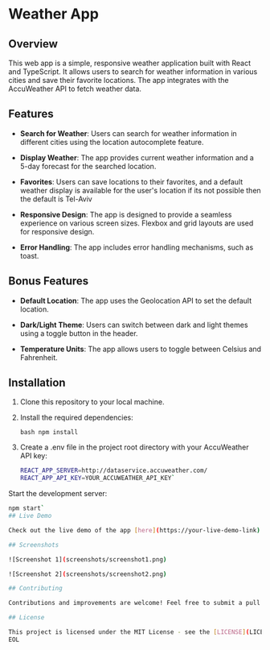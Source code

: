 # Weather App

## Overview

This web app is a simple, responsive weather application built with React and TypeScript. It allows users to search for weather information in various cities and save their favorite locations. The app integrates with the AccuWeather API to fetch weather data.

## Features

- **Search for Weather**: Users can search for weather information in different cities using the location autocomplete feature.

- **Display Weather**: The app provides current weather information and a 5-day forecast for the searched location.

- **Favorites**: Users can save locations to their favorites, and a default weather display is available for the user's location if its not possible then the default is Tel-Aviv

- **Responsive Design**: The app is designed to provide a seamless experience on various screen sizes. Flexbox and grid layouts are used for responsive design.

- **Error Handling**: The app includes error handling mechanisms, such as toast.

## Bonus Features

- **Default Location**: The app uses the Geolocation API to set the default location.

- **Dark/Light Theme**: Users can switch between dark and light themes using a toggle button in the header.

- **Temperature Units**: The app allows users to toggle between Celsius and Fahrenheit.

## Installation

1. Clone this repository to your local machine.

2. Install the required dependencies:

   `bash
   npm install`
3. Create a .env file in the project root directory with your AccuWeather API key:
   ```bash
   REACT_APP_SERVER=http://dataservice.accuweather.com/
   REACT_APP_API_KEY=YOUR_ACCUWEATHER_API_KEY`
Start the development server:
   ```bash
   npm start`
## Live Demo

Check out the live demo of the app [here](https://your-live-demo-link).

## Screenshots

![Screenshot 1](screenshots/screenshot1.png)

![Screenshot 2](screenshots/screenshot2.png)

## Contributing

Contributions and improvements are welcome! Feel free to submit a pull request with your changes.

## License

This project is licensed under the MIT License - see the [LICENSE](LICENSE) file for details.
EOL




